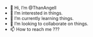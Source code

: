 - 👋 Hi, I’m @ThanAngell
- 👀 I’m interested in things.
- 🌱 I’m currently learning things.
- 💞️ I’m looking to collaborate on things.
- 📫 How to reach me ???

<!---
ThanAngell/ThanAngell is a ✨ special ✨ repository because its `README.md` (this file) appears on your GitHub profile.
You can click the Preview link to take a look at your changes.
--->
